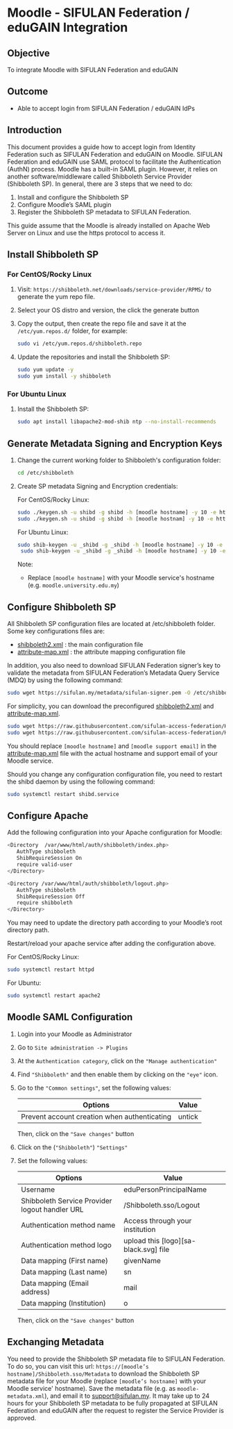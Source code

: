 # Moodle - SIFULAN Federation / eduGAIN Integration

## Objective

To integrate Moodle with SIFULAN Federation and eduGAIN

## Outcome

- Able to accept login from SIFULAN Federation / eduGAIN IdPs

## Introduction

This document provides a guide how to accept login from Identity Federation such as SIFULAN Federation and eduGAIN on Moodle. SIFULAN Federation and eduGAIN use SAML protocol to facilitate the Authentication (AuthN) process. Moodle has a built-in SAML plugin. However, it relies on another software/middleware called Shibboleth Service Provider (Shibboleth SP).  In general, there are 3 steps that we need to do:

1. Install and configure the Shibboleth SP
2. Configure Moodle’s SAML plugin
3. Register the Shibboleth SP metadata to SIFULAN Federation.

This guide assume that the Moodle is already installed on Apache Web Server on Linux and use the https protocol to access it.

## Install Shibboleth SP 

### For CentOS/Rocky Linux

1. Visit: ``https://shibboleth.net/downloads/service-provider/RPMS/`` to generate the yum repo file.
2. Select your OS distro and version, the click the generate button
3. Copy the output, then create the repo file and save it at the ``/etc/yum.repos.d/`` folder, for example:

   ```bash
   sudo vi /etc/yum.repos.d/shibboleth.repo
   ```

4. Update the repositories and install the Shibboleth SP:

   ```bash
   sudo yum update -y
   sudo yum install -y shibboleth
   ```

### For Ubuntu Linux

1. Install the Shibboleth SP:

   ```bash
   sudo apt install libapache2-mod-shib ntp --no-install-recommends
   ```

## Generate Metadata Signing and Encryption Keys

1. Change the current working folder to Shibboleth's configuration folder:

   ```bash
   cd /etc/shibboleth
   ```

2. Create SP metadata Signing and Encryption credentials:

   For CentOS/Rocky Linux:

   ```bash
   sudo ./keygen.sh -u shibd -g shibd -h [moodle hostname] -y 10 -e https://[moodle hostname]/shibboleth -n sp-signing -f
   sudo ./keygen.sh -u shibd -g shibd -h [moodle hostnam] -y 10 -e https://[moodle hostname]/shibboleth -n sp-encrypt –f
    ```
   For Ubuntu Linux:

   ```bash
   sudo shib-keygen -u _shibd -g _shibd -h [moodle hostname] -y 10 -e https://[moodle hostname]/shibboleth -n sp-signing -f
    sudo shib-keygen -u _shibd -g _shibd -h [moodle hostname] -y 10 -e https://[moodle hostname]/shibboleth -n sp-encrypt –f
   ```

   Note:
   - Replace ``[moodle hostname]`` with your Moodle service's hostname (e.g. ``moodle.university.edu.my``)

## Configure Shibboleth SP

All Shibboleth SP configuration files are located at /etc/shibboleth folder. Some key configurations files are:

- [shibboleth2.xml](shibboleth2.xml) : the main configuration file
- [attribute-map.xml](attribute-map.xml) : the attribute mapping configuration file

In addition, you also need to download SIFULAN Federation signer’s key to validate the metadata from SIFULAN Federation’s Metadata Query Service (MDQ) by using the following command:

```bash
sudo wget https://sifulan.my/metadata/sifulan-signer.pem -O /etc/shibboleth/sifulan-signer.pem
```

For simplicity, you can download the preconfigured [shibboleth2.xml](shibboleth2.xml) and [attribute-map.xml](attribute-map.xml).

```bash
sudo wget https://raw.githubusercontent.com/sifulan-access-federation/HowTo/main/Moodle/shibboleth2.xml -O /etc/shibboleth/shibboleth2.xml
sudo wget https://raw.githubusercontent.com/sifulan-access-federation/HowTo/main/Moodle/attribute-map.xml -O /etc/shibboleth/attribute-map.xml
```

You should replace ``[moodle hostname]`` and ``[moodle support email]`` in the [attribute-map.xml](attribute-map.xml) file with the actual hostname and support email of your Moodle service.

Should you change any configuration configuration file, you need to restart the shibd daemon by using the following command:

```bash
sudo systemctl restart shibd.service
```

## Configure Apache

Add the following configuration into your Apache configuration for Moodle:

```bash
<Directory  /var/www/html/auth/shibboleth/index.php>
   AuthType shibboleth
   ShibRequireSession On
   require valid-user
</Directory>

<Directory /var/www/html/auth/shibboleth/logout.php>
   AuthType shibboleth
   ShibRequireSession Off
   require shibboleth
</Directory>
```

You may need to update the directory path according to your Moodle’s root directory path.

Restart/reload your apache service after adding the configuration above.

For CentOS/Rocky Linux:

```bash
sudo systemctl restart httpd
```

For Ubuntu:

```bash
sudo systemctl restart apache2
```

## Moodle SAML Configuration

1. Login into your Moodle as Administrator
2. Go to ``Site administration -> Plugins``
3. At the ``Authentication category``, click on the ``"Manage authentication"``
4. Find ``"Shibboleth"`` and then enable them by clicking on the ``"eye"`` icon.
5. Go to the ``"Common settings"``, set the following values:

   Options | Value 
   --- | --- 
   Prevent account creation when authenticating | untick 

   Then, click on the ``"Save changes"`` button
6. Click on the (``"Shibboleth"``) ``"Settings"``
7. Set the following values:

   Options | Value
   --- | ---
   Username | eduPersonPrincipalName
   Shibboleth Service Provider logout handler URL | /Shibboleth.sso/Logout
   Authentication method name | Access through your institution
   Authentication method logo | upload this [logo][sa-black.svg] file
   Data mapping (First name) | givenName
   Data mapping (Last name) | sn
   Data mapping (Email address) | mail
   Data mapping (Institution) | o

   Then, click on the ``"Save changes"`` button

## Exchanging Metadata

You need to provide the Shibboleth SP metadata file to SIFULAN Federation. To do so, you can visit this url:
``https://[moodle’s hostname]/Shibboleth.sso/Metadata`` to download the Shibboleth SP metadata file for your Moodle (replace ``[moodle’s hostname]`` with your Moodle service' hostname). Save the metadata file (e.g. as ``moodle-metadata.xml``), and email it to support@sifulan.my. It may take up to 24 hours for your Shibboleth SP metadata to be fully propagated at SIFULAN Federation and eduGAIN after the request to register the Service Provider is approved.


